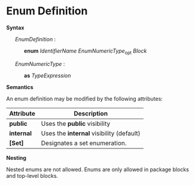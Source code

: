 # Enum Definition

**Syntax**

<ul>
    <i>EnumDefinition</i> :
    <ul>
        <b>enum</b> <i>IdentifierName</i> <i>EnumNumericType</i><sub>opt</sub> <i>Block</i>
    </ul>
</ul>

<ul>
    <i>EnumNumericType</i> :
    <ul>
        <b>as</b> <i>TypeExpression</i>
    </ul>
</ul>

**Semantics**

An enum definition may be modified by the following attributes:

| Attribute       | Description |
| --------------- | ----------- |
| **public**        | Uses the **public** visibility |
| **internal**      | Uses the **internal** visibility (default) |
| **\[Set]**        | Designates a set enumeration. |

**Nesting**

Nested enums are not allowed. Enums are only allowed in package blocks and top-level blocks.